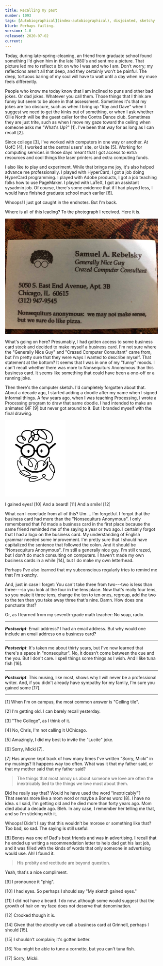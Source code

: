 ```yaml
---
title: Recalling my past
number: 1093
tags: [Autobiographical](index-autobiographical), disjointed, sketchy
blurb: Perhaps failing.
version: 1.0
released: 2020-07-02
current: 
---
```

Today, during late-spring-cleaning, an friend from graduate school
found something I'd given him in the late 1980's and sent me a
picture.  That picture led me to reflect a bit on who I was and who
I am.  Don't worry; my reflections aren't all that deep, and they
certainly won't be painful.  The deep, tortuous baring of my soul
will have to wait until a day when my muse feels differently.

People who know me today know that I am inclined to puns and other
bad jokes.  Or dad jokes.  Whatever you call them.  Those things
that I think are funny but seem to be alone in that assessment.
Sometimes it's that my jokes are too obscure, such as when I bring
up "Ray and Dave" when I suggest we need to get the kinks out of
something, or when I ask whether Ollie North will be the guest
caller for the Contra Dance club.  Sometimes they are just trite,
such as when I move my gaze toward the ceiling when someone asks
me "What's Up?" [1].  I've been that way for as long as I can recall
[2].

Since college [3], I've worked with computers in one way or another.
At UofC [4], I worked at the central users' site, or Usite [5].
Working for computing services in those days meant that I got access
to extra resources and cool things like laser printers and extra
computing funds.

I also like to play and experiment.  While that brings me joy, it's
also helped advance me professionally.  I played with HyperCard; I
got a job doing HyperCard programming.  I played with Adobe products,
I got a job teaching folks how to use PageMaker.  I played with
LaTeX, I got an assistant sysadmin job.  Of course, there's some
evidence that if I had played less, I would have finished graduate
school much earlier [6].

Whoops!  I just got caught in the endnotes.  But I'm back.

Where is all of this leading?  To the photograph I received.  Here it
is.

<img src="images/old-business-card.jpg" width="600" alt="A business card. At
the top left corner is a drawing of curly hair and glasses.  At the top
right it says 'Samuel A. Rebelsky, newline, Generally Nice Guy, newline,
Crazed Computer Consultant'.  Below the drawing is an address of little import.  And below that is a saying: 'Nonsequiturs anonymous: we may not make sense, but we sure to like pizza.'">

What's going on here?  Presumably, I had gotten access to some business
card stock and decided to make myself a business card.  I'm not sure
where the "Generally Nice Guy" and "Crazed Computer Consultant" came
from, but I'm pretty sure that they were ways I wanted to describe
myself.  That statement at the bottom?  It seems that I was in one
of my "funny" moods.  I can't recall whether there was more to
Nonsequiturs Anonymous than this business card.  It seems like
something that could have been a one-off or a running joke.

Then there's the computer sketch.  I'd completely forgotten about that.
About a decade ago, I started adding a doodle after my name when I 
signed informal things.  A few years ago, when I was teaching
Processing, I wrote a Processing program to draw that same doodle.  I
had intended to make an animated GIF [9] but never got around to it.
But I branded myself with the final drawing.

<img src="images/samr.png" alt="A computer-generated sketch of someone with glasses, curly hair, and a curly beard.">

I gained eyes! [10]  And a beard! [11]  And a smile! [12]

What can I conclude from all of this?  Um ... I'm forgetful.  I
forgot that the business card had more than the "Nonsequiturs
Anonymous".  I only remembered that I'd made a business card in the
first place because the same friend reminded me of the saying a
year or two ago.  I certainly forgot that I had a logo on the
business card.  My understanding of English grammar needed some
improvement.  I'm pretty sure that I should have capitalized the
sentence that followed the colon.  And it should be "Nonsequiturs
Anonymous".  I'm still a generally nice guy.  I'm still crazed, but
I don't do much consulting on computers.  I haven't made my own
business cards in a while [14], but I do make my own letterhead.

Perhaps I've also learned that my subconscious regularly tries to remind
me that I'm sketchy.

And, just in case I forget: You can't take three from two---two is less than
three---so you look at the four in the tens place.  Now that's really four
tens, so you make it three tens, change the ten to ten ones, regroup,
add the two to the ten then you take away three that's nine.  Damn.
How does one punctuate that?

Or, as I learned from my seventh-grade math teacher: No soap, radio.

---

**_Postscript_**: Email address?  I had an email address.  But why
would one include an email address on a business card?

---

**_Postscript_**: It's taken me about thirty years, but I've now learned
that there's a space in "nonsequitur".  No, it doesn't come between the
cue and the you.  But I don't care.  I spell things some things as
I wish.  And I like tuna fish [16].

---

**_Postscript_**: This musing, like most, shows why I will never be a
professional writer.  And, if you didn't already have sympathy for my
family, I'm sure you gained some [17].

---

[1] When I'm on campus, the most common answer is "Ceiling tile".

[2] I'm getting old.  I can barely recall yesterday.

[3] "The College", as I think of it.

[4] No, Chris, I'm not calling it UChicago.

[5] Amazingly, I did my best to invite the "Lucite" joke.

[6] Sorry, Micki [7].

[7] Has anyone kept track of how many times I've written "Sorry, Micki" in
my musings?  It happens way too often.  What was it that my father said,
or that my mother said that my father said?

> The things that most annoy us about someone we love are often the 
inextricably tied to the things we love most about them.

Did he really say that?  Would he have used the word "inextricably"?  
That seems more like a mom word or maybe a Bones word [8].
I have no idea.  s I said, I'm getting old
and he died more than forty years ago.  Mom died about a decade ago.
Bleh.  In any case, I remember her telling me that, and so I'm sticking
with it.

Whoops!  Didn't I say that this wouldn't be morose or something like that?
Too bad, so sad.  The saying is still useful.

[8] Bones was one of Dad's best friends and was in advertising.  I recall
that he ended up writing a recommendation letter to help dad get his last
job, and it was filled with the kinds of words that only someone
in advertising would use.  Ah!  I found it.

> His probity and rectitude are beyond question.

Yeah, that's a nice compliment.

[9] I pronounce it "phig".

[10] I had eyes.  So perhaps I should say "My sketch gained eyes."

[11] I did not have a beard.  I do now, although some would suggest
that the growth of hair on my face does not deserve that denomination.

[12] Crooked though it is.

[14] Given that the atrocity we call a business card at Grinnell, perhaps
I should [15].

[15] I shouldn't complain; it's gotten better.

[16] You might be able to tune a cornetto, but you can't tuna fish.

[17] Sorry, Micki.
